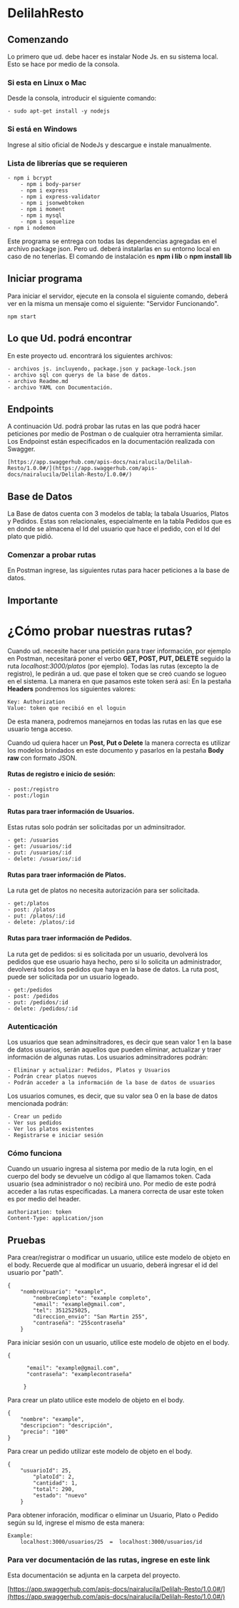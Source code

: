 # DelilahResto

## Comenzando
Lo primero que ud. debe hacer es instalar Node Js. en su sistema local. Esto se hace por medio de la consola.

### Si esta en Linux o Mac
Desde la consola, introducir el siguiente comando:

	- sudo apt-get install -y nodejs
	
### Si está en Windows
Ingrese al sitio oficial de NodeJs y descargue e instale manualmente.

 
### Lista de librerías que se requieren
	- npm i bcrypt
    	- npm i body-parser
    	- npm i express
    	- npm i express-validator
    	- npm i jsonwebtoken
    	- npm i moment
    	- npm i mysql
    	- npm i sequelize
	- npm i nodemon
    
Este programa se entrega con todas las dependencias agregadas en el archivo package json. Pero ud. deberá instalarlas en su entorno local en caso de no tenerlas. El comando de instalación es **npm i lib** o **npm install lib**

## Iniciar programa
Para iniciar el servidor, ejecute en la consola el siguiente comando, deberá ver en la misma un mensaje como el siguiente: "Servidor Funcionando".
	
	npm start
	
## Lo que Ud. podrá encontrar
En este proyecto ud. encontrará los siguientes archivos:

	- archivos js. incluyendo, package.json y package-lock.json
	- archivo sql con querys de la base de datos.
	- archivo Readme.md
	- archivo YAML con Documentación. 

## Endpoints
A continuación Ud. podrá probar las rutas en las que podrá hacer peticiones por medio de Postman o de cualquier otra herramienta similar. Los Endpoinst están especificados en la documentación realizada con Swagger.
	
	[https://app.swaggerhub.com/apis-docs/nairalucila/Delilah-Resto/1.0.0#/](https://app.swaggerhub.com/apis-docs/nairalucila/Delilah-Resto/1.0.0#/) 

## Base de Datos
La Base de datos cuenta con 3 modelos de tabla; la tabala Usuarios, Platos y Pedidos. Estas son relacionales, especialmente en la tabla Pedidos que es en donde se almacena el Id del usuario que hace el pedido, con el Id del plato que pidió.

### Comenzar a probar rutas
En Postman ingrese, las siguientes rutas para hacer peticiones a la base de datos.

## Importante
# ¿Cómo probar nuestras rutas?
Cuando ud. necesite hacer una petición para traer información, por ejemplo en Postman, necesitará poner el verbo **GET, POST, PUT, DELETE** seguido la ruta _localhost:3000/platos_ (por ejemplo).
Todas las rutas (excepto la de registro), le pedirán a ud. que pase el token que se creó cuando se logueo en el sistema. La manera en que pasamos este token será asi:
En la pestaña **Headers** pondremos los siguientes valores:
	
	Key: Authorization
	Value: token que recibió en el loguin

De esta manera, podremos manejarnos en todas las rutas en las que ese usuario tenga acceso.

Cuando ud quiera hacer un **Post, Put o Delete** la manera correcta es utilizar los modelos brindados en este documento y pasarlos en la pestaña **Body** **raw** con formato JSON.


#### Rutas de registro e inicio de sesión:
	
	- post:/registro
	- post:/login
	

#### Rutas para traer información de Usuarios.
Estas rutas solo podrán ser solicitadas por un adminsitrador.
	
	- get: /usuarios
	- get: /usuarios/:id
	- put: /usuarios/:id
	- delete: /usuarios/:id


#### Rutas para traer información de Platos.
La ruta get de platos no necesita autorización para ser solicitada.

	- get:/platos 
	- post: /platos
	- put: /platos/:id
	- delete: /platos/:id

#### Rutas para traer información de Pedidos.
La ruta get de pedidos: si es solicitada por un usuario, devolverá los pedidos que ese usuario haya hecho, pero si lo solicita un administrador, devolverá todos los pedidos que haya en la base de datos. La ruta post, puede ser solicitada por un usuario logeado.

	- get:/pedidos
	- post: /pedidos
	- put: /pedidos/:id
	- delete: /pedidos/:id
	
### Autenticación
Los usuarios que sean adminsitradores, es decir que sean valor 1 en la base de datos usuarios, serán aquellos que pueden eliminar, actualizar y traer información de algunas rutas.
Los usuarios adminsitradores podrán:
	
	- Eliminar y actualizar: Pedidos, Platos y Usuarios
	- Podrán crear platos nuevos
	- Podrán acceder a la información de la base de datos de usuarios

Los usuarios comunes, es decir, que su valor sea 0 en la base de datos mencionada podrán:
	
	- Crear un pedido
	- Ver sus pedidos
	- Ver los platos existentes
	- Registrarse e iniciar sesión

### Cómo funciona
Cuando un usuario ingresa al sistema por medio de la ruta login, en el cuerpo del body se devuelve un código al que llamamos token. Cada usuario (sea administrador o no) recibirá uno. Por medio de este podrá acceder a las rutas especificadas. La manera correcta de usar este token es por medio del header.

	authorization: token
	Content-Type: application/json

## Pruebas

Para crear/registrar o modificar un usuario, utilice este modelo de objeto en el body.
Recuerde que al modificar un usuario, deberá ingresar el id del usuario por "path".

	{
		"nombreUsuario": "example",
    		"nombreCompleto": "example completo",
    		"email": "example@gmail.com",
    		"tel": 3512525025,
    		"direccion_envio": "San Martin 255",
    		"contraseña": "255contraseña"
    	}
	
Para iniciar sesión con un usuario, utilice este modelo de objeto en el body.

	{
	
          "email": "example@gmail.com",
          "contraseña": "examplecontraseña"

     	 }

Para crear un plato utilice este modelo de objeto en el body.

    {
    	"nombre": "example",
    	"descripcion": "descripción",
    	"precio": "100"
    }


Para crear un pedido utilizar este modelo de objeto en el body.


 	{
 		"usuarioId": 25,
    		"platoId": 2,
    		"cantidad": 1,
    		"total": 290,
    		"estado": "nuevo"
      	}

Para obtener inforación, modificar o eliminar un Usuario, Plato o Pedido según su Id, ingrese el mismo de esta manera:
	
	Example:
		localhost:3000/usuarios/25  =  localhost:3000/usuarios/id

### Para ver documentación de las rutas, ingrese en este link
Esta documentación se adjunta en la carpeta del proyecto.
	
[https://app.swaggerhub.com/apis-docs/nairalucila/Delilah-Resto/1.0.0#/](https://app.swaggerhub.com/apis-docs/nairalucila/Delilah-Resto/1.0.0#/) 
      
      
     

